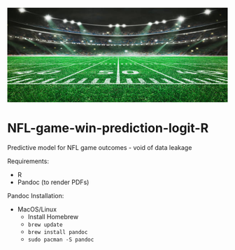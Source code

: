 
![image](./assets/football-field.jpg)

# NFL-game-win-prediction-logit-R

 Predictive model for NFL game outcomes - void of data leakage

 

Requirements:

- R
- Pandoc (to render PDFs)

Pandoc Installation:

- MacOS/Linux
  - Install Homebrew
  - `brew update`
  - `brew install pandoc`
  - `sudo pacman -S pandoc`
